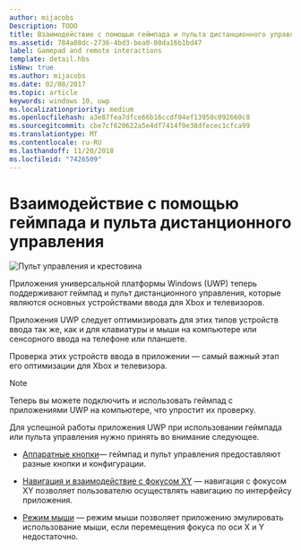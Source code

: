 ```yaml
---
author: mijacobs
Description: TODO
title: Взаимодействие с помощью геймпада и пульта дистанционного управления
ms.assetid: 784a08dc-2736-4bd3-bea0-08da16b1bd47
label: Gamepad and remote interactions
template: detail.hbs
isNew: true
ms.author: mijacobs
ms.date: 02/08/2017
ms.topic: article
keywords: windows 10, uwp
ms.localizationpriority: medium
ms.openlocfilehash: a3e87fea7dfce66b16ccdf04ef13950c092660c8
ms.sourcegitcommit: cbe7cf620622a5e4df7414f9e38dfecec1cfca99
ms.translationtype: MT
ms.contentlocale: ru-RU
ms.lasthandoff: 11/20/2018
ms.locfileid: "7426509"
---
```

# <a name="gamepad-and-remote-control-interactions"></a>Взаимодействие с помощью геймпада и пульта дистанционного управления

![Пульт управления и крестовина](images/dpad-remote/dpad-remote.png)

Приложения универсальной платформы Windows (UWP) теперь поддерживают геймпад и пульт дистанционного управления, которые являются основных устройствами ввода для Xbox и телевизоров.

Приложения UWP следует оптимизировать для этих типов устройств ввода так же, как и для клавиатуры и мыши на компьютере или сенсорного ввода на телефоне или планшете.

Проверка этих устройств ввода в приложении — самый важный этап его оптимизации для Xbox и телевизора.

> [!NOTE] 
> Теперь вы можете подключить и использовать геймпад с приложениями UWP на компьютере, что упростит их проверку.

Для успешной работы приложения UWP при использовании геймпада или пульта управления нужно принять во внимание следующее.

* [Аппаратные кнопки](../devices/designing-for-tv.md#hardware-buttons)— геймпад и пульт управления предоставляют разные кнопки и конфигурации.

* [Навигация и взаимодействие с фокусом XY](../devices/designing-for-tv.md#xy-focus-navigation-and-interaction) — навигация с фокусом XY позволяет пользователю осуществлять навигацию по интерфейсу приложения.

* [Режим мыши](../devices/designing-for-tv.md#mouse-mode) — режим мыши позволяет приложению эмулировать использование мыши, если перемещения фокуса по оси X и Y недостаточно.
